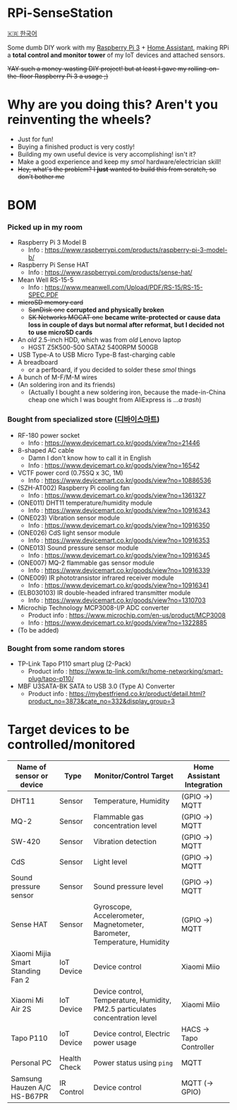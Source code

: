 RPi-SenseStation
================
[🇰🇷 한국어](README.ko.md)

Some dumb DIY work with my [Raspberry Pi 3](https://www.raspberrypi.com/products/raspberry-pi-3-model-b/) + [Home Assistant](https://www.home-assistant.io/), making RPi a **total control and monitor tower** of my IoT devices and attached sensors.

<s>YAY such a money-wasting DIY project! but at least I gave my rolling-on-the-floor Raspberry Pi 3 a usage ;)</s>

Why are you doing this? Aren't you reinventing the wheels?
==========================================================
 - Just for fun!
 - Buying a finished product is very costly!
 - Building my own useful device is very accomplishing! isn't it?
 - Make a good experience and keep my *smol* hardware/electrician skill!
 - <s>Hey, what's the problem? I **just** wanted to build this from scratch, so don't bother me</s>

BOM
===
### Picked up in my room
 - Raspberry Pi 3 Model B
   - Info : https://www.raspberrypi.com/products/raspberry-pi-3-model-b/
 - Raspberry Pi Sense HAT
   - Info : https://www.raspberrypi.com/products/sense-hat/
 - Mean Well RS-15-5
   - Info : https://www.meanwell.com/Upload/PDF/RS-15/RS-15-SPEC.PDF
 - ~~microSD memory card~~
   - ~~SanDisk one~~ **corrupted and physically broken**
   - ~~SK Networks MOCAT one~~ **became write-protected or cause data loss in couple of days but normal after reformat, but I decided not to use microSD cards**
 - An *old* 2.5-inch HDD, which was from *old* Lenovo laptop
   - HGST Z5K500-500 SATA2 5400RPM 500GB
 - USB Type-A to USB Micro Type-B fast-charging cable
 - A breadboard
   - or a perfboard, if you decided to solder these *smol* things
 - A bunch of M-F/M-M wires
 - (An soldering iron and its friends)
   - (Actually I bought a new soldering iron, because the made-in-China cheap one which I was bought from AliExpress is ...*a trash*)

### Bought from specialized store ([디바이스마트](https://www.devicemart.co.kr/))
 - RF-180 power socket
   - Info : https://www.devicemart.co.kr/goods/view?no=21446
 - 8-shaped AC cable
   - Damn I don't know how to call it in English
   - Info : https://www.devicemart.co.kr/goods/view?no=16542
 - VCTF power cord (0.75SQ x 3C, 1M)
   - Info : https://www.devicemart.co.kr/goods/view?no=10886536
 - (SZH-AT002) Raspberry Pi cooling fan
   - Info : https://www.devicemart.co.kr/goods/view?no=1361327
 - (ONE011) DHT11 temperature/humidity module
   - Info : https://www.devicemart.co.kr/goods/view?no=10916343
 - (ONE023) Vibration sensor module
   - Info : https://www.devicemart.co.kr/goods/view?no=10916350
 - (ONE026) CdS light sensor module
   - Info : https://www.devicemart.co.kr/goods/view?no=10916353
 - (ONE013) Sound pressure sensor module
   - Info : https://www.devicemart.co.kr/goods/view?no=10916345
 - (ONE007) MQ-2 flammable gas sensor module
   - Info : https://www.devicemart.co.kr/goods/view?no=10916339
 - (ONE009) IR phototransistor infrared receiver module
   - Info : https://www.devicemart.co.kr/goods/view?no=10916341
 - (ELB030103) IR double-headed infrared transmitter module
   - Info : https://www.devicemart.co.kr/goods/view?no=1310703
 - Microchip Technology MCP3008-I/P ADC converter
   - Product info : https://www.microchip.com/en-us/product/MCP3008
   - Info : https://www.devicemart.co.kr/goods/view?no=1322885
 - (To be added)

### Bought from some random stores
 - TP-Link Tapo P110 smart plug (2-Pack)
   - Product info : https://www.tp-link.com/kr/home-networking/smart-plug/tapo-p110/
 - MBF U3SATA-BK SATA to USB 3.0 (Type A) Converter
   - Product info : https://mybestfriend.co.kr/product/detail.html?product_no=3873&cate_no=332&display_group=3

Target devices to be controlled/monitored
=========================================
| Name of sensor or device          | Type         | Monitor/Control Target                                                        | Home Assistant Integration |
| --------------------------------- | ------------ | ----------------------------------------------------------------------------- | -------------------------- |
| DHT11                             | Sensor       | Temperature, Humidity                                                         | (GPIO →) MQTT              |
| MQ-2                              | Sensor       | Flammable gas concentration level                                             | (GPIO →) MQTT              |
| SW-420                            | Sensor       | Vibration detection                                                           | (GPIO →) MQTT              |
| CdS                               | Sensor       | Light level                                                                   | (GPIO →) MQTT              |
| Sound pressure sensor             | Sensor       | Sound pressure level                                                          | (GPIO →) MQTT              |
| Sense HAT                         | Sensor       | Gyroscope, Accelerometer, Magnetometer, Barometer, Temperature, Humidity      | (GPIO →) MQTT              |
| Xiaomi Mijia Smart Standing Fan 2 | IoT Device   | Device control                                                                | Xiaomi Miio                |
| Xiaomi Mi Air 2S                  | IoT Device   | Device control, Temperature, Humidity, PM2.5 particulates concentration level | Xiaomi Miio                |
| Tapo P110                         | IoT Device   | Device control, Electric power usage | HACS → Tapo Controller                 |
| Personal PC                       | Health Check | Power status using `ping`                                                     | MQTT                       |
| Samsung Hauzen A/C HS-B67PR       | IR Control   | Device control                                                                | MQTT (→ GPIO)              |
